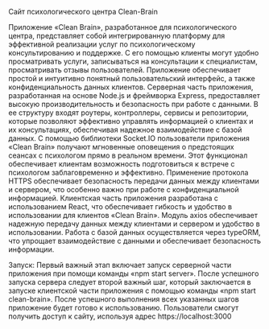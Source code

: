 Сайт психологического центра Clean-Brain

Приложение «Clean Brain», разработанное для психологического центра,
представляет собой интегрированную платформу для эффективной реализации
услуг по психологическому консультированию и поддержке. С его помощью
клиенты могут удобно просматривать услуги, записываться на консультации к
специалистам, просматривать отзывы пользователей. Приложение обеспечивает
простой и интуитивно понятный пользовательский интерфейс, а также
конфиденциальность данных клиентов.
Серверная часть приложения, разработанная на основе Node.js и фреймворка
Express, предоставляет высокую производительность и безопасность при работе с
данными. В ее структуру входят роутеры, контроллеры, сервисы и репозитории,
которые позволяют эффективно управлять информацией о клиентах и их
консультациях, обеспечивая надежное взаимодействие с базой данных.
С помощью библиотеки Socket.IO пользователи приложения «Clean Brain»
получают мгновенные оповещения о предстоящих сеансах с психологом прямо в
реальном времени. Этот функционал обеспечивает клиентам возможность
подготовиться к встрече с психологом заблаговременно и эффективно.
Применение протокола HTTPS обеспечивает безопасность передачи данных
между клиентами и сервером, что особенно важно при работе с
конфиденциальной информацией.
Клиентская часть приложения разработана с использованием React, что
обеспечивает гибкость и удобство в использовании для клиентов «Clean Brain».
Модуль axios обеспечивает надежную передачу данных между клиентами и
сервером и удобство в использовании.
Работа с базой данных осуществляется через typeORM, что упрощает взаимодействие с данными и
обеспечивает безопасность информации.

Запуск:
Первый важный этап включает запуск серверной части приложения
при помощи команды «npm start server».
После успешного запуска сервера следует второй важный шаг, который
заключается в запуске клиентской части приложения с помощью команды «npm start
clean-brain». 
После успешного выполнения всех указанных шагов приложение
будет готово к использованию.
Пользователи смогут получить доступ к сайту, используя адрес
https://localhost:3000

